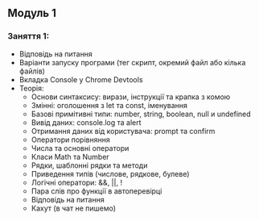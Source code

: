 ## Модуль 1

### Заняття 1:

- Відповідь на питання
- Варіанти запуску програми (тег скрипт, окремий файл або кілька файлів)
- Вкладка Console у Chrome Devtools
- Теорія:
  - Основи синтаксису: вирази, інструкції та крапка з комою
  - Змінні: оголошення з let та const, іменування
  - Базові примітивні типи: number, string, boolean, null и undefined
  - Вивід даних: console.log та alert
  - Отримання даних від користувача: prompt та confirm
  - Оператори порівняння
  - Числа та основні оператори
  - Класи Math та Number
  - Рядки, шаблонні рядки та методи
  - Приведення типів (числове, рядкове, булеве)
  - Логічні оператори: &&, ||, !
  - Пара слів про функції в автоперевірці
  - Відповідь на питання
  - Кахут (в чат не пишемо)
